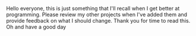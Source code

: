 Hello everyone, this is just something that I'll recall when I get better at programming. Please review my other projects when I've added them and provide feedback on what I should change. Thank you for time to read this. Oh and have a good day
